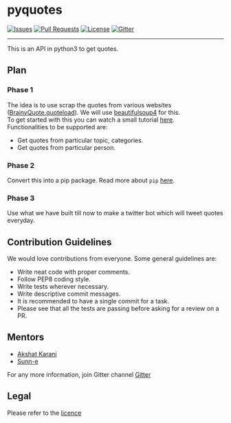 # pyquotes

[![Issues](https://img.shields.io/github/issues-closed/oss2019/pyquotes.svg?style=flat-square)](https://github.com/oss2019/pyquotes/issues) 
[![Pull Requests](https://img.shields.io/github/issues-pr-closed/oss2019/pyquotes.svg?style=flat-square)](https://github.com/oss2019/pyquotes/pulls) 
[![License](https://img.shields.io/apm/l/vim-mode.svg?style=flat-square)](https://github.com/oss2019/pyquotes/blob/master/LICENSE) [![Gitter](https://img.shields.io/badge/chat-on%20gitter-ff006f.svg?style=flat-square)](https://gitter.im/oss2019/pyquotes)

---

This is an API in python3 to get quotes.

## Plan

### Phase 1
The idea is to use scrap the quotes from various websites ([BrainyQuote](https://www.brainyquote.com/),[quoteload](https://www.quoteload.com/)). We will use [beautifulsoup4](https://pypi.org/project/beautifulsoup4/) for this.<br />
To get started with this you can watch a small tutorial [here](https://www.youtube.com/watch?v=ng2o98k983k).<br />
Functionalities to be supported are:
* Get quotes from particular topic, categories.
* Get quotes from particular person.

### Phase 2

Convert this into a pip package. Read more about `pip` [here](https://www.w3schools.com/python/python_pip.asp). 

### Phase 3

Use what we have built till now to make a twitter bot which will tweet quotes everyday.

## Contribution Guidelines

We would love contributions from everyone. Some general guidelines are:
* Write neat code with proper comments.
* Follow PEP8 coding style.
* Write tests wherever necessary.
* Write descriptive commit messages.
* It is recommended to have a single commit for a task.
* Please see that all the tests are passing before asking for a review on a PR.

## Mentors

-   [Akshat Karani](https://github.com/akshatkarani)
-   [Sunn-e](https://www.github.com/sunn-e)

For any more information, join Gitter channel [Gitter](https://gitter.im/oss2019/pyquotes)

## Legal

Please refer to the [licence](https://github.com/oss2019/pyquotes/blob/master/LICENSE)
